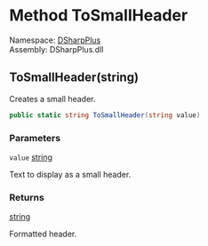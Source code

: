 # Method ToSmallHeader

Namespace: [DSharpPlus](DSharpPlus.md)  
Assembly: DSharpPlus.dll

## <a id="DSharpPlus_Formatter_ToSmallHeader_System_String_"></a>ToSmallHeader\(string\)

Creates a small header.

```csharp
public static string ToSmallHeader(string value)
```

### Parameters

`value` [string](https://learn.microsoft.com/dotnet/api/system.string)

Text to display as a small header.

### Returns

[string](https://learn.microsoft.com/dotnet/api/system.string)

Formatted header.

